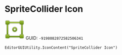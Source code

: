 # SpriteCollider Icon
![](/img/SpriteCollider%20Icon.png)
GUID: `-9198082872582506341`
```
EditorGUIUtility.IconContent("SpriteCollider Icon")
```
